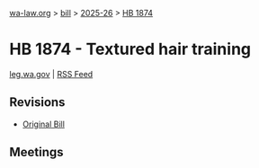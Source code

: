 [wa-law.org](/) > [bill](/bill/) > [2025-26](/bill/2025-26/) > [HB 1874](/bill/2025-26/hb/1874/)

# HB 1874 - Textured hair training
[leg.wa.gov](https://app.leg.wa.gov/billsummary?BillNumber=1874&Year=2025&Initiative=false) | [RSS Feed](./rss.xml)

## Revisions
* [Original Bill](1/)

## Meetings